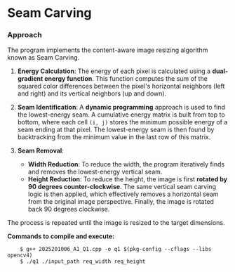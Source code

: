 # Seam Carving


### Approach

The program implements the content-aware image resizing algorithm known as Seam Carving.

1.  **Energy Calculation**: The energy of each pixel is calculated using a **dual-gradient energy function**. This function computes the sum of the squared color differences between the pixel's horizontal neighbors (left and right) and its vertical neighbors (up and down).

2.  **Seam Identification**: A **dynamic programming** approach is used to find the lowest-energy seam. A cumulative energy matrix is built from top to bottom, where each cell `(i, j)` stores the minimum possible energy of a seam ending at that pixel. The lowest-energy seam is then found by backtracking from the minimum value in the last row of this matrix.

3.  **Seam Removal**:
    * **Width Reduction**: To reduce the width, the program iteratively finds and removes the lowest-energy vertical seam.
    * **Height Reduction**: To reduce the height, the image is first **rotated by 90 degrees counter-clockwise**. The same vertical seam carving logic is then applied, which effectively removes a horizontal seam from the original image perspective. Finally, the image is rotated back 90 degrees clockwise.

The process is repeated until the image is resized to the target dimensions.


**Commands to compile and execute:**
            
        $ g++ 2025201006_A1_Q1.cpp -o q1 $(pkg-config --cflags --libs opencv4)
        $ ./q1 ./input_path req_width req_height
